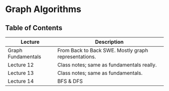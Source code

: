 # Graph Algorithms

## Table of Contents

| Lecture            | Description                                          |
| ------------------ | ---------------------------------------------------- |
| Graph Fundamentals | From Back to Back SWE. Mostly graph representations. |
| Lecture 12         | Class notes; same as fundamentals really.            |
| Lecture 13         | Class notes; same as fundamentals.                   |
| Lecture 14         | BFS & DFS                                            |
